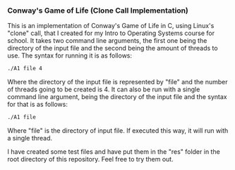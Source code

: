 ### Conway's Game of Life (Clone Call Implementation)

This is an implementation of Conway's Game of Life in C, using Linux's "clone" call, that I created for my Intro to Operating Systems course for school. It takes two command line arguments, the first one being the directory of the input file and the second being the amount of threads to use. The syntax for running it is as follows:

```bash
./A1 file 4
```

Where the directory of the input file is represented by "file" and the number of threads going to be created is 4. It can also be run with a single command line argument, being the directory of the input file and the syntax for that is as follows:

```bash
./A1 file
```

Where "file" is the directory of input file. If executed this way, it will run with a single thread.

I have created some test files and have put them in the "res" folder in the root directory of this repository. Feel free to try them out.
